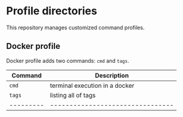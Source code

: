 # Profile directories

This repository manages customized command profiles.

## Docker profile

Docker profile adds two commands: `cmd` and `tags`.


| Command | Description                    |
|---------|--------------------------------|
| `cmd`   | terminal execution in a docker |
| `tags`  | listing all of tags            | 
|---------|--------------------------------|
